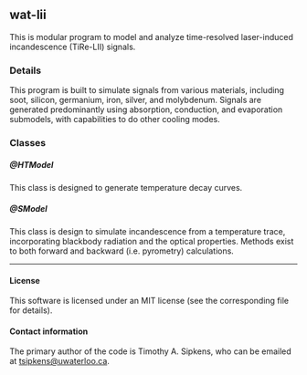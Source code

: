 ## wat-lii

This is modular program to model and analyze time-resolved laser-induced
incandescence (TiRe-LII) signals.


### Details

This program is built to simulate signals from various materials,
including soot, silicon, germanium, iron, silver, and molybdenum.
Signals are generated predominantly using absorption, conduction,
and evaporation submodels, with capabilities to do other cooling
modes.

### Classes

##### @HTModel

This class is designed to generate temperature 
decay curves. 

##### @SModel

This class is design to simulate incandescence 
from a temperature trace, incorporating blackbody
radiation and the optical properties. Methods exist
to both forward and backward (i.e. pyrometry) 
calculations. 

----------------------------------------------------------------------

#### License

This software is licensed under an MIT license (see the corresponding file
for details).


#### Contact information

The primary author of the code is Timothy A. Sipkens, who can be
emailed at [tsipkens@uwaterloo.ca](mailto:tsipkens@uwaterloo.ca).
